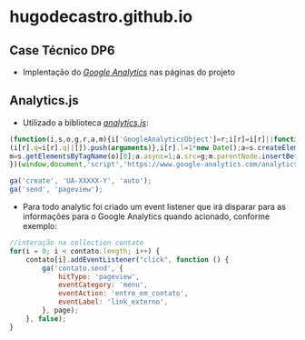 # hugodecastro.github.io

## Case Técnico DP6
- Implentação do [_Google Analytics_](https://analytics.google.com/analytics/web/provision/#/provision) nas páginas do projeto

## Analytics.js
- Utilizado a biblioteca [_analytics.js_](https://developers.google.com/analytics/devguides/collection/analyticsjs):
```javascript
(function(i,s,o,g,r,a,m){i['GoogleAnalyticsObject']=r;i[r]=i[r]||function(){
(i[r].q=i[r].q||[]).push(arguments)},i[r].l=1*new Date();a=s.createElement(o),
m=s.getElementsByTagName(o)[0];a.async=1;a.src=g;m.parentNode.insertBefore(a,m)
})(window,document,'script','https://www.google-analytics.com/analytics.js','ga');

ga('create', 'UA-XXXXX-Y', 'auto');
ga('send', 'pageview');
```
- Para todo analytic foi criado um event listener que irá disparar para as informações para o Google Analytics quando acionado, conforme exemplo:
```javascript
//interação na collection contato
for(i = 0; i < contato.length; i++) {
    contato[i].addEventListener("click", function () {
        ga('contato.send', {
            hitType: 'pageview',
            eventCategory: 'menu',
            eventAction: 'entre_em_contato',
            eventLabel: 'link_externo',
        }, page);
    }, false);
}
```
